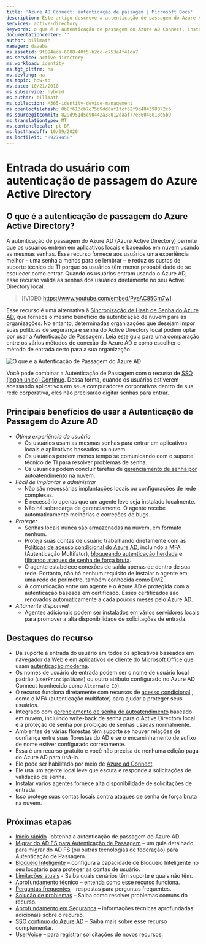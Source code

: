```yaml
---
title: 'Azure AD Connect: autenticação de passagem | Microsoft Docs'
description: Este artigo descreve a autenticação de passagem do Azure AD (Azure Active Directory) e como ela permite entradas do Azure AD por meio da validação de senhas de usuários no Active Directory local.
services: active-directory
keywords: o que é a autenticação de passagem do Azure AD Connect, instalar o Active Directory, componentes necessários do Azure AD, SSO, Logon Único
documentationcenter: ''
author: billmath
manager: daveba
ms.assetid: 9f994aca-6088-40f5-b2cc-c753a4f41da7
ms.service: active-directory
ms.workload: identity
ms.tgt_pltfrm: na
ms.devlang: na
ms.topic: how-to
ms.date: 10/21/2018
ms.subservice: hybrid
ms.author: billmath
ms.collection: M365-identity-device-management
ms.openlocfilehash: 0b8f613cb7c75d9dd6af1fcf62f9d484398072c6
ms.sourcegitcommit: 829d951d5c90442a38012daaf77e86046018e5b9
ms.translationtype: MT
ms.contentlocale: pt-BR
ms.lasthandoff: 10/09/2020
ms.locfileid: "89279458"
---
```

# <a name="user-sign-in-with-azure-active-directory-pass-through-authentication"></a>Entrada do usuário com autenticação de passagem do Azure Active Directory

## <a name="what-is-azure-active-directory-pass-through-authentication"></a>O que é a autenticação de passagem do Azure Active Directory?

A autenticação de passagem do Azure AD (Azure Active Directory) permite que os usuários entrem em aplicativos locais e baseados em nuvem usando as mesmas senhas. Esse recurso fornece aos usuários uma experiência melhor – uma senha a menos para se lembrar – e reduz os custos de suporte técnico de TI porque os usuários têm menor probabilidade de se esquecer como entrar. Quando os usuários entram usando o Azure AD, esse recurso valida as senhas dos usuários diretamente no seu Active Directory local.

>[!VIDEO https://www.youtube.com/embed/PyeAC85Gm7w]

Esse recurso é uma alternativa à [Sincronização de Hash de Senha do Azure AD](how-to-connect-password-hash-synchronization.md), que fornece o mesmo benefício da autenticação de nuvem para as organizações. No entanto, determinadas organizações que desejam impor suas políticas de segurança e senha do Active Directory local podem optar por usar a Autenticação de Passagem. Leia [este guia](./choose-ad-authn.md) para uma comparação entre os vários métodos de conexão do Azure AD e como escolher o método de entrada certo para a sua organização.

![O que é a Autenticação de Passagem do Azure AD](./media/how-to-connect-pta/pta1.png)

Você pode combinar a Autenticação de Passagem com o recurso de [SSO (logon único) Contínuo](how-to-connect-sso.md). Dessa forma, quando os usuários estiverem acessando aplicativos em seus computadores corporativos dentro de sua rede corporativa, eles não precisarão digitar senhas para entrar.

## <a name="key-benefits-of-using-azure-ad-pass-through-authentication"></a>Principais benefícios de usar a Autenticação de Passagem do Azure AD

- *Ótima experiência do usuário*
  - Os usuários usam as mesmas senhas para entrar em aplicativos locais e aplicativos baseados na nuvem.
  - Os usuários perdem menos tempo se comunicando com o suporte técnico de TI para resolver problemas de senha.
  - Os usuários podem concluir tarefas de [gerenciamento de senha por autoatendimento](../authentication/concept-sspr-howitworks.md) na nuvem.
- *Fácil de implantar e administrar*
  - Não são necessárias implantações locais ou configurações de rede complexas.
  - É necessário apenas que um agente leve seja instalado localmente.
  - Não há sobrecarga de gerenciamento. O agente recebe automaticamente melhorias e correções de bugs.
- *Proteger*
  - Senhas locais nunca são armazenadas na nuvem, em formato nenhum.
  - Proteja suas contas de usuário trabalhando diretamente com as [Políticas de acesso condicional do Azure AD](../conditional-access/overview.md), incluindo a MFA (Autenticação Multifator), [bloqueando autenticação herdada](../conditional-access/concept-conditional-access-conditions.md) e [filtrando ataques de senha de força bruta](../authentication/howto-password-smart-lockout.md).
  - O agente estabelece conexões de saída apenas de dentro de sua rede. Portanto, não há nenhum requisito de instalar o agente em uma rede de perímetro, também conhecida como DMZ.
  - A comunicação entre um agente e o Azure AD é protegida com a autenticação baseada em certificado. Esses certificados são renovados automaticamente a cada poucos meses pelo Azure AD.
- *Altamente disponível*
  - Agentes adicionais podem ser instalados em vários servidores locais para promover a alta disponibilidade de solicitações de entrada.

## <a name="feature-highlights"></a>Destaques do recurso

- Dá suporte à entrada do usuário em todos os aplicativos baseados em navegador da Web e em aplicativos de cliente do Microsoft Office que usam [autenticação moderna](https://aka.ms/modernauthga).
- Os nomes de usuário de entrada podem ser o nome de usuário local padrão (`userPrincipalName`) ou outro atributo configurado no Azure AD Connect (conhecido como `Alternate ID`).
- O recurso funciona diretamente com recursos de [acesso condicional](../conditional-access/overview.md) , como o MFA (autenticação multifator) para ajudar a proteger seus usuários.
- Integrado com [gerenciamento de senha de autoatendimento](../authentication/concept-sspr-howitworks.md) baseado em nuvem, incluindo write-back de senha para o Active Directory local e a proteção de senha por proibição de senhas usadas normalmente.
- Ambientes de várias florestas têm suporte se houver relações de confiança entre suas florestas do AD e se o encaminhamento de sufixo de nome estiver configurado corretamente.
- Essa é um recurso gratuito e você não precisa de nenhuma edição paga do Azure AD para usá-lo.
- Ele pode ser habilitado por meio de [Azure ad Connect](whatis-hybrid-identity.md).
- Ele usa um agente local leve que escuta e responde a solicitações de validação de senha.
- Instalar vários agentes fornece alta disponibilidade de solicitações de entrada.
- Isso [protege](../authentication/howto-password-smart-lockout.md) suas contas locais contra ataques de senha de força bruta na nuvem.

## <a name="next-steps"></a>Próximas etapas

- [Início rápido](how-to-connect-pta-quick-start.md) -obtenha a autenticação de passagem do Azure AD.
- [Migrar do AD FS para Autenticação de Passagem](https://github.com/Identity-Deployment-Guides/Identity-Deployment-Guides/blob/master/Authentication/Migrating%20from%20Federated%20Authentication%20to%20Pass-through%20Authentication.docx?raw=true) – um guia detalhado para migrar do AD FS (ou outras tecnologias de federação) para Autenticação de Passagem.
- [Bloqueio Inteligente](../authentication/howto-password-smart-lockout.md) – configura a capacidade de Bloqueio Inteligente no seu locatário para proteger as contas de usuário.
- [Limitações atuais](how-to-connect-pta-current-limitations.md) - Saiba quais cenários têm suporte e quais não têm.
- [Aprofundamento técnico](how-to-connect-pta-how-it-works.md) – entenda como esse recurso funciona.
- [Perguntas frequentes](how-to-connect-pta-faq.md) – respostas para perguntas frequentes.
- [Solução de problemas](tshoot-connect-pass-through-authentication.md) – Saiba como resolver problemas comuns do recurso.
- [Aprofundamento em Segurança](how-to-connect-pta-security-deep-dive.md) – informações técnicas aprofundadas adicionais sobre o recurso.
- [SSO contínuo do Azure AD](how-to-connect-sso.md) – Saiba mais sobre esse recurso complementar.
- [UserVoice](https://feedback.azure.com/forums/169401-azure-active-directory/category/160611-directory-synchronization-aad-connect) – para registrar solicitações de novos recursos.
